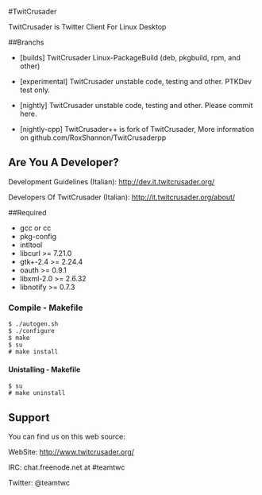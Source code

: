 #TwitCrusader

TwitCrusader is Twitter Client For Linux Desktop

##Branchs
* [builds] TwitCrusader Linux-PackageBuild (deb, pkgbuild, rpm, and other) 

* [experimental] TwitCrusader unstable code, testing and other. PTKDev test only.
		
* [nightly] TwitCrusader unstable code, testing and other. Please commit here.
	
* [nightly-cpp]	TwitCrusader++ is fork of TwitCrusader, More information on github.com/RoxShannon/TwitCrusaderpp

## Are You A Developer?

Development Guidelines (Italian): http://dev.it.twitcrusader.org/

Developers Of TwitCrusader (Italian): http://it.twitcrusader.org/about/

##Required

* gcc or cc
* pkg-config
* intltool
* libcurl >= 7.21.0
* gtk+-2.4 >= 2.24.4
* oauth >= 0.9.1
* libxml-2.0 >= 2.6.32
* libnotify >= 0.7.3

### Compile - Makefile
    $ ./autogen.sh
    $ ./configure
    $ make
    $ su
    # make install

#### Unistalling - Makefile
    $ su
    # make uninstall

## Support

You can find us on this web source:

WebSite: http://www.twitcrusader.org/

IRC: chat.freenode.net at #teamtwc

Twitter: @teamtwc
